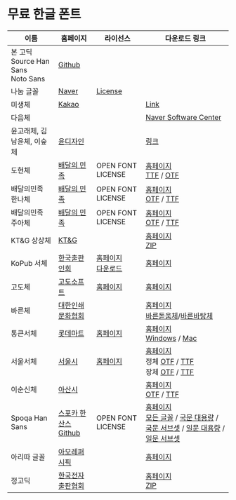 # 무료 한글 폰트

| 이름 | 홈페이지 | 라이선스 | 다운로드 링크 |
| --- | --- | --- | --- |
| 본 고딕<br/>Source Han Sans<br/>Noto Sans | [Github](https://github.com/adobe-fonts/source-han-sans) | |
| 나눔 글꼴 | [Naver](http://hangeul.naver.com/font) | [License](https://help.naver.com/support/contents/contents.nhn?serviceNo=1074&categoryNo=3497)
| 미생체 | [Kakao](http://webtoon.daum.net/event/misaengfont) |  | [Link](http://i1.cartoon.daumcdn.net/svc/attach/U03/cartoon/56B198F3032B520001)
| 다음체 | | | [Naver Software Center](http://software.naver.com/software/summary.nhn?softwareId=MFS_107624) |
| 윤고래체, 김남윤체, 이숲체 | [윤디자인](http://www.font.co.kr/yoonfont/free/free_2015_HandWriting.asp) | | [링크](http://www.font.co.kr/yoonfont/free/download_count.asp?itemidx=4009&os=both)
| 도현체 | [배달의 민족](http://www.woowahan.com/?page_id=3985) | OPEN FONT LICENSE | [홈페이지](http://font.woowahan.com/dohyeon/)<br/>[TTF](http://pop.baemin.com/fonts/dohyeon/BMDOHYEON_ttf.ttf) / [OTF](http://pop.baemin.com/fonts/dohyeon/BMDOHYEON_otf.otf) |
| 배달의민족 한나체 | [배달의 민족](http://www.woowahan.com/?page_id=3985) | OPEN FONT LICENSE | [홈페이지](http://font.woowahan.com/hanna11yrs/)<br/>[OTF](http://pop.baemin.com/fonts/hanna11yrs/BMHANNA_11yrs_otf.otf) / [TTF](http://pop.baemin.com/fonts/hanna11yrs/BMHANNA_11yrs_ttf.ttf) |
| 배달의민족 주아체 | [배달의 민족](http://www.woowahan.com/?page_id=3985) | OPEN FONT LICENSE | [홈페이지](http://font.woowahan.com/jua/)<br/>[OTF](http://pop.baemin.com/fonts/jua/BMJUA_otf.otf) / [TTF](http://pop.baemin.com/fonts/jua/BMJUA_ttf.ttf) |
| KT&G 상상체 | [KT&G](http://www.ktng.com/sangsang) | | [홈페이지](http://www.ktng.com/sangsang?mode=DOWN)<br/>[ZIP](http://www.ktng.com/down?fnm=sangsang2015.zip&orgFnm=KTNG%EC%83%81%EC%83%81%EC%B2%B4_2015ver.zip) |
| KoPub 서체 | [한국출판인회](http://www.kopus.org/Biz/electronic/Font.aspx) | [홈페이지](http://www.kopus.org/Biz/electronic/Font.aspx)<br/>[다운로드](http://www.kopus.org/Download/kopub%EC%A0%84%EC%9E%90%EC%B1%85%EA%B8%80%EA%BC%B4_%EB%9D%BC%EC%9D%B4%EC%84%A0%EC%8A%A4.hwp) | [홈페이지](http://www.kopus.org/Biz/electronic/Font.aspx)<br/> |
| 고도체 | [고도소프트](http://www.godo.co.kr/company/godofont.php) | [홈페이지](http://www.godo.co.kr/company/godofont.php) | [홈페이지](http://www.godo.co.kr/company/godofont.php) |
| 바른체 | [대한인쇄문화협회](http://www.print.or.kr/bbs/board.php?bo_table=B52) | | [홈페이지](http://www.print.or.kr/bbs/board.php?bo_table=B52)<br/>[바른돋움체](http://www.print.or.kr/bbs/download.php?bo_table=B52&wr_id=6&no=1)/[바른바탕체](http://www.print.or.kr/bbs/download.php?bo_table=B52&wr_id=5&no=1) |
| 통큰서체 | [롯데마트](http://company.lottemart.com/bc/service/htmlView.do?menuCd=BM0307) | [홈페이지](http://company.lottemart.com/bc/service/htmlView.do?menuCd=BM0307) | [홈페이지](http://company.lottemart.com/bc/service/htmlView.do?menuCd=BM0307)<br/>[Windows](http://company.lottemart.com/html/portal/down/service/BM0307/FontPackgeWindow.zip) / [Mac](http://company.lottemart.com/html/portal/down/service/BM0307/FontPackgeMac.zip) |
| 서울서체 | [서울시](http://seoul.go.kr/v2012/seoul/symbol/font.html) | [홈페이지](http://www.seoul.go.kr/v2012/seoul/symbol/font.html) | [홈페이지](http://www.seoul.go.kr/v2012/seoul/symbol/font.html)<br/>정체 [OTF](http://www.seoul.go.kr/v2012/seoul/symbol/download.php?div=Zm9udDA0) / [TTF](http://www.seoul.go.kr/v2012/seoul/symbol/download.php?div=Zm9udDAy)<br/>장체 [OTF](http://www.seoul.go.kr/v2012/seoul/symbol/download.php?div=Zm9udDEw) / [TTF](http://www.seoul.go.kr/v2012/seoul/symbol/download.php?div=Zm9udDA4) |
| 이순신체 | [아산시](http://www.asan.go.kr/font) | | [홈페이지](http://www.asan.go.kr/font)<br/>[OTF](http://www.asan.go.kr/fontdata/data/OTF.zip) / [TTF](http://www.asan.go.kr/fontdata/data/TTF.zip) |
| Spoqa Han Sans | [스포카 한 산스](http://www.spoqa-han-sans.com/#section-download)<br/>[Github](https://github.com/spoqa/spoqa-han-sans) | OPEN FONT LICENSE | [홈페이지](http://www.spoqa-han-sans.com/#section-download)<br/>[모든 글꼴](https://github.com/spoqa/spoqa-han-sans/releases/download/1.0.1/SpoqaHanSans_all.zip) / [국문 대용량](https://github.com/spoqa/spoqa-han-sans/releases/download/1.0.1/SpoqaHanSans_original.zip) / [국문 서브셋](https://github.com/spoqa/spoqa-han-sans/releases/download/1.0.1/SpoqaHanSans_subset.zip) / [일문 대용량](https://github.com/spoqa/spoqa-han-sans/releases/download/1.0.1/SpoqaHanSans_jp_original.zip) / [일문 서브셋](https://github.com/spoqa/spoqa-han-sans/releases/download/1.0.1/SpoqaHanSans_jp_subset.zip) |
| 아리따 글꼴 | [아모레퍼시픽](http://www.amorepacific.com/content/company/ko-kr/group/cibi/typeface-arita.html) | | [홈페이지](http://www.amorepacific.com/content/company/ko-kr/group/cibi/typeface-arita.html#nohref) |
| 정고딕 | [한국전자출판협회](http://www.kepa.or.kr/Board/View.aspx?ID_BL=1911&ID_BT=8001) | | [홈페이지](http://www.kepa.or.kr/Board/View.aspx?ID_BL=1911&ID_BT=8001)<br/>[ZIP](http://www.kepa.or.kr/Board/Popup/popFileDownload.aspx?ID_BLF=1228) |
